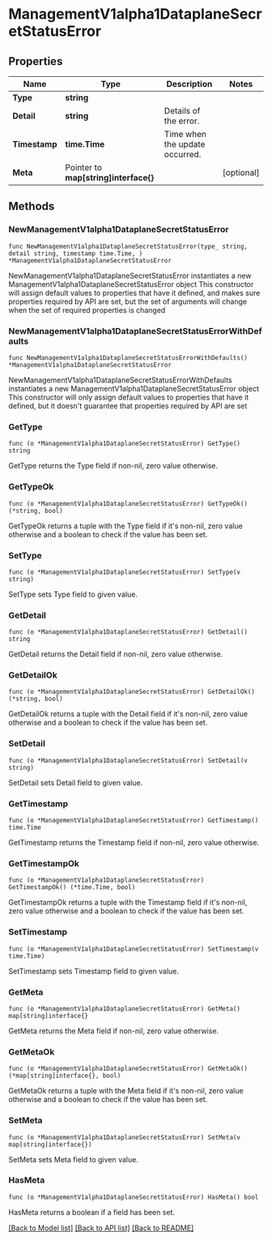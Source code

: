 # ManagementV1alpha1DataplaneSecretStatusError

## Properties

Name | Type | Description | Notes
------------ | ------------- | ------------- | -------------
**Type** | **string** |  | 
**Detail** | **string** | Details of the error. | 
**Timestamp** | **time.Time** | Time when the update occurred. | 
**Meta** | Pointer to **map[string]interface{}** |  | [optional] 

## Methods

### NewManagementV1alpha1DataplaneSecretStatusError

`func NewManagementV1alpha1DataplaneSecretStatusError(type_ string, detail string, timestamp time.Time, ) *ManagementV1alpha1DataplaneSecretStatusError`

NewManagementV1alpha1DataplaneSecretStatusError instantiates a new ManagementV1alpha1DataplaneSecretStatusError object
This constructor will assign default values to properties that have it defined,
and makes sure properties required by API are set, but the set of arguments
will change when the set of required properties is changed

### NewManagementV1alpha1DataplaneSecretStatusErrorWithDefaults

`func NewManagementV1alpha1DataplaneSecretStatusErrorWithDefaults() *ManagementV1alpha1DataplaneSecretStatusError`

NewManagementV1alpha1DataplaneSecretStatusErrorWithDefaults instantiates a new ManagementV1alpha1DataplaneSecretStatusError object
This constructor will only assign default values to properties that have it defined,
but it doesn't guarantee that properties required by API are set

### GetType

`func (o *ManagementV1alpha1DataplaneSecretStatusError) GetType() string`

GetType returns the Type field if non-nil, zero value otherwise.

### GetTypeOk

`func (o *ManagementV1alpha1DataplaneSecretStatusError) GetTypeOk() (*string, bool)`

GetTypeOk returns a tuple with the Type field if it's non-nil, zero value otherwise
and a boolean to check if the value has been set.

### SetType

`func (o *ManagementV1alpha1DataplaneSecretStatusError) SetType(v string)`

SetType sets Type field to given value.


### GetDetail

`func (o *ManagementV1alpha1DataplaneSecretStatusError) GetDetail() string`

GetDetail returns the Detail field if non-nil, zero value otherwise.

### GetDetailOk

`func (o *ManagementV1alpha1DataplaneSecretStatusError) GetDetailOk() (*string, bool)`

GetDetailOk returns a tuple with the Detail field if it's non-nil, zero value otherwise
and a boolean to check if the value has been set.

### SetDetail

`func (o *ManagementV1alpha1DataplaneSecretStatusError) SetDetail(v string)`

SetDetail sets Detail field to given value.


### GetTimestamp

`func (o *ManagementV1alpha1DataplaneSecretStatusError) GetTimestamp() time.Time`

GetTimestamp returns the Timestamp field if non-nil, zero value otherwise.

### GetTimestampOk

`func (o *ManagementV1alpha1DataplaneSecretStatusError) GetTimestampOk() (*time.Time, bool)`

GetTimestampOk returns a tuple with the Timestamp field if it's non-nil, zero value otherwise
and a boolean to check if the value has been set.

### SetTimestamp

`func (o *ManagementV1alpha1DataplaneSecretStatusError) SetTimestamp(v time.Time)`

SetTimestamp sets Timestamp field to given value.


### GetMeta

`func (o *ManagementV1alpha1DataplaneSecretStatusError) GetMeta() map[string]interface{}`

GetMeta returns the Meta field if non-nil, zero value otherwise.

### GetMetaOk

`func (o *ManagementV1alpha1DataplaneSecretStatusError) GetMetaOk() (*map[string]interface{}, bool)`

GetMetaOk returns a tuple with the Meta field if it's non-nil, zero value otherwise
and a boolean to check if the value has been set.

### SetMeta

`func (o *ManagementV1alpha1DataplaneSecretStatusError) SetMeta(v map[string]interface{})`

SetMeta sets Meta field to given value.

### HasMeta

`func (o *ManagementV1alpha1DataplaneSecretStatusError) HasMeta() bool`

HasMeta returns a boolean if a field has been set.


[[Back to Model list]](../README.md#documentation-for-models) [[Back to API list]](../README.md#documentation-for-api-endpoints) [[Back to README]](../README.md)


